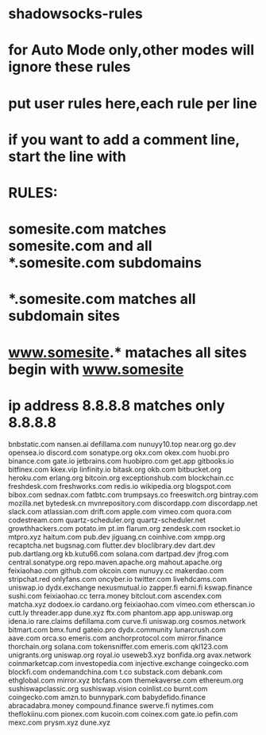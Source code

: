# shadowsocks-rules
# for Auto Mode only,other modes will ignore these rules
# put user rules here,each rule per line
# if you want to add a comment line, start the line with #
# RULES:
#      somesite.com matches somesite.com and all *.somesite.com subdomains
#      *.somesite.com matches all subdomain sites
#      www.somesite.* mataches all sites begin with www.somesite
#      ip address 8.8.8.8 matches only 8.8.8.8

bnbstatic.com
nansen.ai
defillama.com
nunuyy10.top
near.org
go.dev
opensea.io
discord.com
sonatype.org
okx.com
okex.com
huobi.pro
binance.com
gate.io
jetbrains.com
huobipro.com
get.app
gitbooks.io
bitfinex.com
kkex.vip
linfinity.io
bitask.org
okb.com
bitbucket.org
heroku.com
erlang.org
bitcoin.org
exceptionshub.com
blockchain.cc
freshdesk.com
freshworks.com
redis.io
wikipedia.org
blogspot.com
bibox.com
sednax.com
fatbtc.com
trumpsays.co
freeswitch.org
bintray.com
mozilla.net
bytedesk.cn
mvnrepository.com
discordapp.com
discordapp.net
slack.com
atlassian.com
drift.com
apple.com
vimeo.com
quora.com
codestream.com
quartz-scheduler.org
quartz-scheduler.net
growthhackers.com
potato.im
pt.im
flarum.org
zendesk.com
rsocket.io
mtpro.xyz
haitum.com
pub.dev
jiguang.cn
coinhive.com
xmpp.org
recaptcha.net
bugsnag.com
flutter.dev
bloclibrary.dev
dart.dev
pub.dartlang.org
kb.kutu66.com
solana.com
dartpad.dev
jfrog.com
central.sonatype.org
repo.maven.apache.org
mahout.apache.org
feixiaohao.com
github.com
okcoin.com
nunuyy.cc
makerdao.com
stripchat.red
onlyfans.com
oncyber.io
twitter.com
livehdcams.com
uniswap.io
dydx.exchange
nexusmutual.io
zapper.fi
earni.fi
kswap.finance
sushi.com
feixiaohao.cc
terra.money
bitclout.com
ascendex.com
matcha.xyz
dodoex.io
cardano.org
feixiaohao.com
vimeo.com
etherscan.io
cutt.ly
threader.app
dune.xyz
ftx.com
phantom.app
app.uniswap.org
idena.io
rare.claims
defillama.com
curve.fi
uniswap.org
cosmos.network
bitmart.com
bmx.fund
gateio.pro
dydx.community
lunarcrush.com
aave.com
orca.so
emeris.com
anchorprotocol.com
mirror.finance
thorchain.org
solana.com
tokensniffer.com
emeris.com
qkl123.com
unigrants.org
uniswap.org
royal.io
useweb3.xyz
bonfida.org
avax.network
coinmarketcap.com
investopedia.com
injective.exchange
coingecko.com
blockfi.com
ondemandchina.com
t.co
substack.com
debank.com
ethglobal.com
mirror.xyz
btcfans.com
themekaverse.com
ethereum.org
sushiswapclassic.org
sushiswap.vision
coinlist.co
burnt.com
coingecko.com
amzn.to
bunnypark.com
babydefido.finance
abracadabra.money
compound.finance
swerve.fi
nytimes.com
theflokiinu.com
pionex.com
kucoin.com
coinex.com
gate.io
pefin.com
mexc.com
prysm.xyz
dune.xyz

